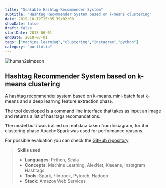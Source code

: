 ```yaml
---
title: "Scalable Hashtag Recommender System"
subtitle: "Hashtag Recommender System based on k-means clustering"
date: 2019-10-12T15:35:39+02:00
showDate: false
draft: false
startDate: 2018-06-01
endDate: 2018-07-01
tags: ["machine learning","clustering","instagram","python"]
category: "portfolio"
---
```


![human2simpson](/portfolio/scala.png)

## Hashtag Recommender System based on k-means clustering

A hashtag recommender system based on k-means, mini-batch fast k-means and a deep learning feature extraction phase.

The tool developed is a command line interface that takes as input an image and returns a list of hashtags recomandations.

The model built was trained on real data taken from Instagram, for the clustering phase Apache Spark was used for performance reasons.

For possible evaluation you can check the [GitHub repository](https://github.com/Rhuax/Scalable-Hashtag-Recommender-System).

> **Skills used**
>
> - **Languages**: 
> Python, Scala
> - **Concepts**: 
> Machine Learning, AlexNet, Kmeans, Instagram Hashtags
> - **Tools**: 
> Spark, Flintrock, Pytorch, Hadoop
> - **Stack**: 
> Amazon Web Services